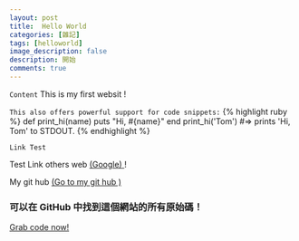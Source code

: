 ```yaml
---
layout: post
title:  Hello World
categories: [雜記]
tags: [helloworld]
image_description: false
description: 開始
comments: true
---
```



`Content`
This is my first websit ! 


`This also offers powerful support for code snippets:`
{% highlight ruby %}
def print_hi(name)
  puts "Hi, #{name}"
end
print_hi('Tom')
#=> prints 'Hi, Tom' to STDOUT.
{% endhighlight %}


`Link Test`

Test Link others web [ (Google) ][Google-path] ! 

My git hub [ (Go to my git hub ) ][GitHub-path]


[Google-path]:https://www.google.com.tw/
[GitHub-path]:https://github.com/KaiChunPeng/KaiChunPeng.github.io

### 可以在 GitHub 中找到這個網站的所有原始碼！

<a class="btn btn-default" href="https://github.com/KaiChunPeng/KaiChunPeng.github.io">Grab code now!</a>
